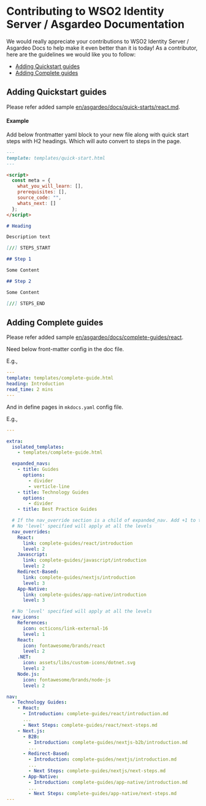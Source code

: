# Contributing to WSO2 Identity Server / Asgardeo Documentation

We would really appreciate your contributions to WSO2 Identity Server / Asgardeo Docs to help make it even better than it is today!
As a contributor, here are the guidelines we would like you to follow:

 - [Adding Quickstart guides](#adding-quickstart-guides)
 - [Adding Complete guides](#adding-complete-guides)

## Adding Quickstart guides

Please refer added sample [en/asgardeo/docs/quick-starts/react.md](en/asgardeo/docs/quick-starts/react.md). 

#### Example

Add below frontmatter yaml block to your new file along with quick start steps with H2 headings. Which will auto convert to steps in the page.

```markdown
---
template: templates/quick-start.html
---

<script>
  const meta = {
    what_you_will_learn: [],
    prerequisites: [],
    source_code: "",
    whats_next: []
  };
</script>

# Heading

Description text

[//] STEPS_START

## Step 1

Some Content

## Step 2

Some Content

[//] STEPS_END

```

## Adding Complete guides

Please refer added sample [en/asgardeo/docs/complete-guides/react](en/asgardeo/docs/complete-guides/react). 

Need below front-matter config in the doc file.

E.g., 
```yaml
---
template: templates/complete-guide.html
heading: Introduction
read_time: 2 mins
---
```

And in define pages in `mkdocs.yaml` config file.

E.g., 
```yaml
---

extra:
  isolated_templates:
    - templates/complete-guide.html

  expanded_navs:
    - title: Guides
      options:
        - divider
        - verticle-line
    - title: Technology Guides
      options:
        - divider
    - title: Best Practice Guides

  # If the nav_override section is a child of expanded_nav. Add +1 to the level value
  # No 'level' specified will apply at all the levels
  nav_overrides:
    React:
      link: complete-guides/react/introduction
      level: 2
    Javascript:
      link: complete-guides/javascript/introduction
      level: 2
    Redirect-Based:
      link: complete-guides/nextjs/introduction
      level: 3
    App-Native:
      link: complete-guides/app-native/introduction
      level: 3

  # No 'level' specified will apply at all the levels
  nav_icons:
    References:
      icon: octicons/link-external-16
      level: 1
    React:
      icon: fontawesome/brands/react
      level: 2
    .NET:
      icon: assets/libs/custom-icons/dotnet.svg
      level: 2
    Node.js:
      icon: fontawesome/brands/node-js
      level: 2

nav:
  - Technology Guides:
    - React:
      - Introduction: complete-guides/react/introduction.md
      ...
      - Next Steps: complete-guides/react/next-steps.md
    - Next.js:
      - B2B:
        - Introduction: complete-guides/nextjs-b2b/introduction.md
        ...
      - Redirect-Based:
        - Introduction: complete-guides/nextjs/introduction.md
        ...
        - Next Steps: complete-guides/nextjs/next-steps.md
      - App-Native:
        - Introduction: complete-guides/app-native/introduction.md
        ...
        - Next Steps: complete-guides/app-native/next-steps.md
---
```
